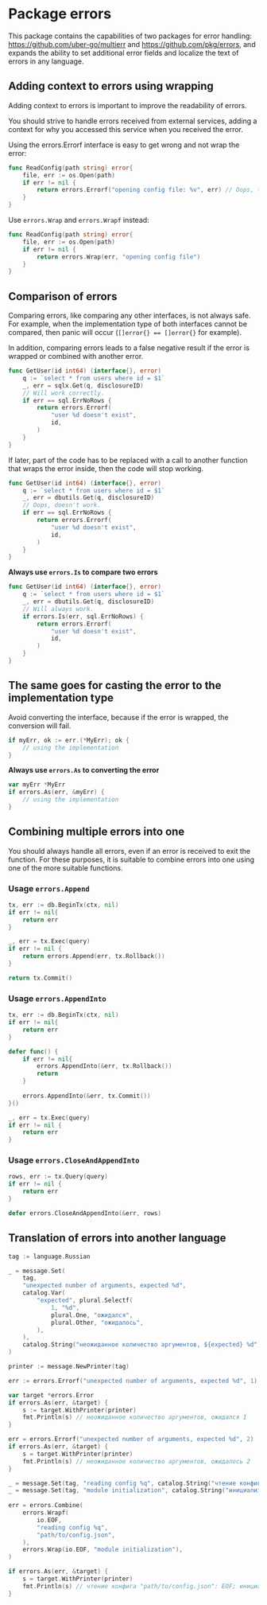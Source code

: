 # Package errors

This package contains the capabilities of two packages for error handling:
https://github.com/uber-go/multierr and https://github.com/pkg/errors, and expands the ability to set
additional error fields and localize the text of errors in any language.

## Adding context to errors using wrapping

Adding context to errors is important to improve the readability of errors.

You should strive to handle errors received from external services, adding a context for why you accessed this service
when you received the error.

Using the errors.Errorf interface is easy to get wrong and not wrap the error:

```go
func ReadConfig(path string) error{
    file, err := os.Open(path)
    if err != nil {
    	return errors.Errorf("opening config file: %v", err) // Oops, the error is not wrapped. 
    }
}
```

Use `errors.Wrap` and `errors.Wrapf` instead:

```go
func ReadConfig(path string) error{
    file, err := os.Open(path)
    if err != nil {
    	return errors.Wrap(err, "opening config file")
    }
}
```

## Comparison of errors

Comparing errors, like comparing any other interfaces, is not always safe. For example, when the implementation type of
both interfaces cannot be compared, then panic will occur (`[]error{} == []error{}` for example).

In addition, comparing errors leads to a false negative result if the error is wrapped or combined with another error.

```go
func GetUser(id int64) (interface{}, error)
    q := `select * from users where id = $1`
	_, err = sqlx.Get(q, disclosureID)
	// Will work correctly.
	if err == sql.ErrNoRows {
		return errors.Errorf(
			"user %d doesn't exist",
			id,
		)
	}
}
```

If later, part of the code has to be replaced with a call to another function that wraps the error inside, then the
code will stop working.

```go
func GetUser(id int64) (interface{}, error)
    q := `select * from users where id = $1`
    _, err = dbutils.Get(q, disclosureID)
    // Oops, doesn't work.
    if err == sql.ErrNoRows {
        return errors.Errorf(
        	"user %d doesn't exist",
        	id,
        )
    }
}
```

**Always use `errors.Is` to compare two errors**

```go
func GetUser(id int64) (interface{}, error)
    q := `select * from users where id = $1`
    _, err = dbutils.Get(q, disclosureID)
    // Will always work.
    if errors.Is(err, sql.ErrNoRows) {
        return errors.Errorf(
        	"user %d doesn't exist",
        	id,
        )
    }
}
```

## The same goes for casting the error to the implementation type

Avoid converting the interface, because if the error is wrapped, the conversion will fail.

```go
if myErr, ok := err.(*MyErr); ok {
	// using the implementation
}
```

**Always use `errors.As` to converting the error**

```go
var myErr *MyErr
if errors.As(err, &myErr) {
	// using the implementation
}
```

## Combining multiple errors into one

You should always handle all errors, even if an error is received to exit the function. For these purposes, it is
suitable to combine errors into one using one of the more suitable functions.

### Usage `errors.Append`
```go
tx, err := db.BeginTx(ctx, nil)
if err != nil{
	return err
}

_, err = tx.Exec(query)
if err != nil {
    return errors.Append(err, tx.Rollback())
}

return tx.Commit()
```

### Usage `errors.AppendInto`

```go
tx, err := db.BeginTx(ctx, nil)
if err != nil{
	return err
}

defer func() {
    if err != nil{
        errors.AppendInto(&err, tx.Rollback())
        return
    }
    
    errors.AppendInto(&err, tx.Commit())
}()

_, err = tx.Exec(query)
if err != nil {
    return err
}
```

### Usage `errors.CloseAndAppendInto`

```go
rows, err := tx.Query(query)
if err != nil {
	return err
}

defer errors.CloseAndAppendInto(&err, rows)
```

## Translation of errors into another language

```go
tag := language.Russian

_ = message.Set(
	tag,
	"unexpected number of arguments, expected %d",
	catalog.Var(
		"expected", plural.Selectf(
			1, "%d",
			plural.One, "ожидался",
			plural.Other, "ожидалось",
		), 
	),
	catalog.String("неожиданное количество аргументов, ${expected} %d"), 
)

printer := message.NewPrinter(tag)

err := errors.Errorf("unexpected number of arguments, expected %d", 1)

var target *errors.Error
if errors.As(err, &target) {
    s := target.WithPrinter(printer)
    fmt.Println(s) // неожиданное количество аргументов, ожидался 1
}

err = errors.Errorf("unexpected number of arguments, expected %d", 2)
if errors.As(err, &target) {
	s = target.WithPrinter(printer)
	fmt.Println(s) // неожиданное количество аргументов, ожидалось 2
}

_ = message.Set(tag, "reading config %q", catalog.String("чтение конфига %[1]q"))
_ = message.Set(tag, "module initialization", catalog.String("инициализация модуля"))
	
err = errors.Combine(
	errors.Wrapf(
		io.EOF,
		"reading config %q",
		"path/to/config.json",
	),
	errors.Wrap(io.EOF, "module initialization"),
)

if errors.As(err, &target) {
    s = target.WithPrinter(printer)
    fmt.Println(s) // чтение конфига "path/to/config.json": EOF; инициализация модуля: EOF
}
```